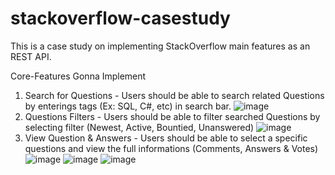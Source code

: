 # stackoverflow-casestudy
This is a case study on implementing StackOverflow main features as an REST API.

Core-Features Gonna Implement

1. Search for Questions - Users should be able to search related Questions by enterings tags (Ex: SQL, C#, etc) in search bar.
![image](https://user-images.githubusercontent.com/26274468/211811461-24d93cbf-edc0-456c-91de-4fb3fca149c6.png)
2. Questions Filters - Users should be able to filter searched Questions by selecting filter (Newest, Active, Bountied, Unanswered)
![image](https://user-images.githubusercontent.com/26274468/211811553-1d6f1851-dac6-4d43-810c-874a17e47b7e.png)
3. View Question & Answers - Users should be able to select a specific questions and view the full informations (Comments, Answers & Votes)
![image](https://user-images.githubusercontent.com/26274468/211812939-36339f78-5656-4e63-992a-6415d2245ec5.png)
![image](https://user-images.githubusercontent.com/26274468/211813039-adfa9e9a-8a0f-43a1-bbac-9fba31257d9b.png)
![image](https://user-images.githubusercontent.com/26274468/211813172-769bc47f-d748-46b0-a2e7-47fd88ba2370.png)

